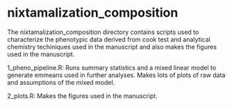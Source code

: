 # nixtamalization_composition

The nixtamalization_composition directory contains scripts used to characterize the phenotypic data derived from cook test and analytical chemistry techiniques used in the manuscript and also makes the figures used in the manuscript.

1_pheno_pipeline.R: Runs summary statistics and a mixed linear model to generate emmeans used in further analyses. Makes lots of plots of raw data and assumptions of the mixed model.

2_plots.R: Makes the figures used in the manuscript. 
